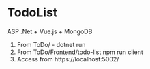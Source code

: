 # TodoList
ASP .Net + Vue.js + MongoDB

1. From ToDo/ - dotnet run
2. From ToDo/Frontend/todo-list npm run client
3. Access from https://localhost:5002/
